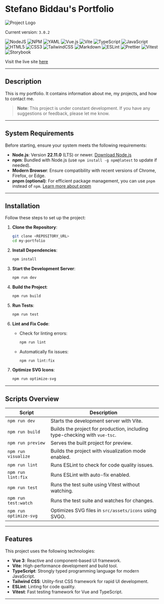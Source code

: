 # Stefano Biddau's Portfolio

![Project Logo](https://media.licdn.com/dms/image/v2/D4D16AQGSaW-znd_xGg/profile-displaybackgroundimage-shrink_350_1400/profile-displaybackgroundimage-shrink_350_1400/0/1727295477084?e=1738195200&v=beta&t=2f7ehBmtYXCq7WktvfZhde_IjN9M4Z5wgzUr29wcidw)

Current version: `3.0.2`

![NodeJS](https://img.shields.io/badge/node.js-6DA55F?style=for-the-badge&logo=node.js&logoColor=white)
![NPM](https://img.shields.io/badge/NPM-%23CB3837.svg?style=for-the-badge&logo=npm&logoColor=white)
![YAML](https://img.shields.io/badge/yaml-%23ffffff.svg?style=for-the-badge&logo=yaml&logoColor=151515)
![Vue.js](https://img.shields.io/badge/vuejs-%2335495e.svg?style=for-the-badge&logo=vuedotjs&logoColor=%234FC08D)
![Vite](https://img.shields.io/badge/vite-%23646CFF.svg?style=for-the-badge&logo=vite&logoColor=white)
![TypeScript](https://img.shields.io/badge/typescript-%23007ACC.svg?style=for-the-badge&logo=typescript&logoColor=white)
![JavaScript](https://img.shields.io/badge/javascript-%23323330.svg?style=for-the-badge&logo=javascript&logoColor=%23F7DF1E)
![HTML5](https://img.shields.io/badge/html5-%23E34F26.svg?style=for-the-badge&logo=html5&logoColor=white)
![CSS3](https://img.shields.io/badge/css3-%231572B6.svg?style=for-the-badge&logo=css3&logoColor=white)
![TailwindCSS](https://img.shields.io/badge/tailwindcss-%2338B2AC.svg?style=for-the-badge&logo=tailwind-css&logoColor=white)
![Markdown](https://img.shields.io/badge/markdown-%23000000.svg?style=for-the-badge&logo=markdown&logoColor=white)
![ESLint](https://img.shields.io/badge/ESLint-4B3263?style=for-the-badge&logo=eslint&logoColor=white)
![Prettier](https://img.shields.io/badge/prettier-%23F7B93E.svg?style=for-the-badge&logo=prettier&logoColor=black)
![Vitest](https://img.shields.io/badge/-Vitest-252529?style=for-the-badge&logo=vitest&logoColor=FCC72B)
![Storybook](https://img.shields.io/badge/-Storybook-FF4785?style=for-the-badge&logo=storybook&logoColor=white)

Visit the live site [here](https://www.stefano-biddau.com/)

--- 


## Description
This is my portfolio. It contains information about me, my projects, and how to contact me.

>**Note**: This project is under constant development. If you have any suggestions or feedback, please let me know.

---

## System Requirements

Before starting, ensure your system meets the following requirements:

- **Node.js**: Version **22.11.0** (LTS) or newer. [Download Node.js](https://nodejs.org/)
- **npm**: Bundled with Node.js (use `npm install -g npm@latest` to update if needed).
- **Modern Browser**: Ensure compatibility with recent versions of Chrome, Firefox, or Edge.
- **pnpm (optional)**: For efficient package management, you can use `pnpm` instead of `npm`. [Learn more about pnpm](https://pnpm.io/)

---

## Installation

Follow these steps to set up the project:

1. **Clone the Repository**:
   ```bash
   git clone <REPOSITORY_URL>
   cd my-portfolio
   ```

2. **Install Dependencies**:
   ```bash
   npm install
   ```

3. **Start the Development Server**:
   ```bash
   npm run dev
   ```

4. **Build the Project**:
   ```bash
   npm run build
   ```

5. **Run Tests**:
   ```bash
   npm run test
   ```

6. **Lint and Fix Code**:
   - Check for linting errors:
     ```bash
     npm run lint
     ```
   - Automatically fix issues:
     ```bash
     npm run lint:fix
     ```

7. **Optimize SVG Icons**:
   ```bash
   npm run optimize-svg
   ```

---

## Scripts Overview

| Script               | Description                                                                 |
|----------------------|-----------------------------------------------------------------------------|
| `npm run dev`        | Starts the development server with Vite.                                   |
| `npm run build`      | Builds the project for production, including type-checking with `vue-tsc`. |
| `npm run preview`    | Serves the built project for preview.                                      |
| `npm run visualize`  | Builds the project with visualization mode enabled.                       |
| `npm run lint`       | Runs ESLint to check for code quality issues.                              |
| `npm run lint:fix`   | Runs ESLint with auto-fix enabled.                                         |
| `npm run test`       | Runs the test suite using Vitest without watching.                         |
| `npm run test:watch` | Runs the test suite and watches for changes.                               |
| `npm run optimize-svg` | Optimizes SVG files in `src/assets/icons` using SVGO.                    |

---

## Features

This project uses the following technologies:

- **Vue 3**: Reactive and component-based UI framework.
- **Vite**: High-performance development and build tool.
- **TypeScript**: Strongly typed programming language for modern JavaScript.
- **Tailwind CSS**: Utility-first CSS framework for rapid UI development.
- **ESLint**: Linting for code quality.
- **Vitest**: Fast testing framework for Vue and TypeScript.

---
